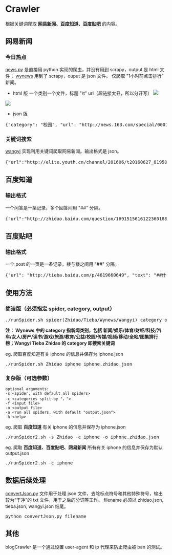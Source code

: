 # Crawler

根据关键词爬取 **[网易新闻](https://github.com/Shuang0420/Crawler/tree/master/wangyi)、[百度知道](https://github.com/Shuang0420/Crawler/tree/master/zhidao)、[百度贴吧](https://github.com/Shuang0420/Crawler/tree/master/tieba)** 的内容。
## 网易新闻
### 今日热点
[news.py](https://github.com/Shuang0420/Crawler/blob/master/news.py) 是直接用 python 实现的爬虫，并没有用到 scrapy，output 是 html 文件； [wynews](https://github.com/Shuang0420/Crawler/tree/master/wynews) 用到了 scrapy，ouput 是 json 文件。
仅爬取 "1小时前点击排行" 新闻。

- html 版
一个类别一个文件，标题 "\t" url（超链接太丑，所以分开写）
![](http://7xu83c.com1.z0.glb.clouddn.com/%E5%B1%8F%E5%B9%95%E5%BF%AB%E7%85%A7%202016-06-24%20%E4%B8%8B%E5%8D%888.44.48.png)

![](http://7xu83c.com1.z0.glb.clouddn.com/%E5%B1%8F%E5%B9%95%E5%BF%AB%E7%85%A7%202016-06-24%20%E4%B8%8B%E5%8D%888.42.29.png)

- json 版
<pre>{"category": "校园", "url": "http://news.163.com/special/0001386F/rank_campus.html", "secondary_title": "星海校花身材修长 曾被爆为陈学冬女友", "secondary_url": "http://daxue.163.com/15/0126/17/AGTCQNPI00913J5O.html"}</pre>

### 关键词搜索
[wangyi](https://github.com/Shuang0420/Crawler/tree/master/wangyi) 实现利用关键词爬取网易新闻。输出格式是 json。
<pre>{"url":"http://elite.youth.cn/channel/201606/t20160627_8195089.htm","text":"2016-06-2717:29:00  来源：中华儿女报刊社  编辑：安吉　　2016年6月25日,国窖1573日照公司总经理许加东、山东周智律师事务所行政副主任王建英一行来国美酒业四川有限公司考察交流。国美酒业集团董事长武玉杰、国美酒业四川有限公司副总经理柳加润陪同来宾参观了国美酒业四川有限公司包装车间、酿酒车间、国美酒窖及范曾著《锦文掇英—学研习近平用典心得》书法作品四川展览馆。　　在参观中,武玉杰董事长向许加东总经理一行介绍了国美酒业四川有限公司的生产规模和品牌建设等情况,特别是国美酒业集团创新营销,与京东集团达成战略合作伙伴,开创了白酒营销新格局,以及公司与北京科研机构开展保健酒、生物工程的合作,和酱香酒车间在重阳节期间投料备产,这一些都彰显了公司迅猛发展的态势。　　许加东总经理一行在具体了解国美酒业四川有限公司的发展规划、品牌建设、文化底蕴等各方面情况并品评国美美酒后,对国美酒业集团的综合实力十分赞赏。　　双方并对产品销售渠道建设等方面进行了深入沟通和交流。我要说两句没有可显示评论！！旗下样刊","title":"国窖1573日照公司总经理许加东来国美酒业考察交流_中华儿女"}</pre>

## 百度知道
### 输出格式
一个问答是一条记录，多个回答间用 "##" 分隔。
<pre>
{"url":"http://zhidao.baidu.com/question/1691515616122360188.html?fr=iks&word=%E6%BB%B4%E6%BB%B4&ie=gbk","answer":"滴滴快车一块五一公里，比出租车便宜。##你输入目的地就能出来大致钱##差不多 25块钱吧。","question":"滴滴打车去目的地有20公里外的地方要多少车费","title":"滴滴打车去目的地有20公里外的地方要多少车费"}
</pre>

## 百度贴吧
### 输出格式
一个 post 的一页是一条记录，楼与楼之间用 "##" 分隔。
<pre>{"url": "http://tieba.baidu.com/p/4619660649", "text": "##什么情况啊##亲，抱歉给您带来不便，麻烦您提供下订单号码，方便及时查询处理您的问题。##正在出库还是小事，我的快递还被签收了，他们厉害吧##解决了，这家店居然周末不看订单##我也也是没收到货，确签收了，太坑人。解决事情太慢，", "pageUrl": "http://tieba.baidu.com/p/4619660649?pn=1", "title": "怎么两天了还正在出库？？？"}</pre>

## 使用方法
### 简洁版（必须指定 spider, category, output）
<pre>./runSpider.sh spider(Zhidao/Tieba/Wynews/Wangyi) category output</pre>

**注：
Wynews 中的 category 指新闻类别，包括 新闻/娱乐/体育/财经/科技/汽车/女人/房产/读书/游戏/旅游/教育/公益/校园/传媒/视频/移动/全站/图集排行榜；Wangyi Tieba Zhidao 的 category 即搜索关键词**

eg. 爬取百度知道有关 iphone 的信息并保存为 iphone.json
<pre>./runSpider.sh Zhidao iphone iphone.zhidao.json</pre>

### 复杂版（可选参数）
```
optional arguments:
-s <spider, with default all spiders>
-c <categories split by "，">
-f <input file>
-o <output file>
-a <run all spiders, with default "output.json">
-h <help>
```

eg. 爬取 **百度知道** 有关 iphone 的信息并保存为 iphone.json
<pre>./runSpider2.sh -s Zhidao -c iphone -o iphone.zhidao.json</pre>

eg. 爬取 **百度知道、百度贴吧、网易新闻** 所有有关 iphone 的信息并保存为默认 output.json
<pre>./runSpider2.sh -c iphone</pre>

## 数据后续处理
[convertJson.py](https://github.com/Shuang0420/Crawler/blob/master/convertJson.py) 文件用于处理 json 文件，去除标点符号和其他特殊符号，输出较为“干净”的 txt 文件，用于之后的分词等工作。
filename 必须以 zhidao.json, tieba.json, wangyi.json 结尾。
<pre>python convertJson.py filename</pre>

## 其他
blogCrawler 是一个通过设置 user-agent 和 ip 代理来防止爬虫被 ban 的测试。

